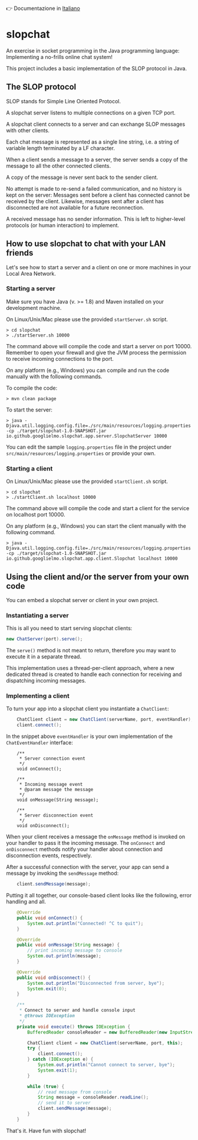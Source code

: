 👉 Documentazione in [Italiano](LEGGIMI.md)

# slopchat

An exercise in socket programming in the Java programming language: Implementing a no-frills online chat system!

This project includes a basic implementation of the SLOP protocol in Java.

## The SLOP protocol

SLOP stands for Simple Line Oriented Protocol.

A slopchat server listens to multiple connections on a given TCP port.

A slopchat client connects to a server and can exchange SLOP messages with other clients.

Each chat message is represented as a single line string, i.e. a string of variable length terminated
by a LF character.

When a client sends a message to a server, the server sends a copy of the message to all the other
connected clients.

A copy of the message is never sent back to the sender client.

No attempt is made to re-send a failed communication, and no history is kept on the server:
Messages sent before a client has connected cannot be received by the client.
Likewise, messages sent after a client has disconnected are not available for a future reconnection.

A received message has no sender information. This is left to higher-level protocols
(or human interaction) to implement.

## How to use slopchat to chat with your LAN friends

Let's see how to start a server and a client on one or more machines in your Local Area Network.

### Starting a server

Make sure you have Java (v. >= 1.8) and Maven installed on your development machine.

On Linux/Unix/Mac please use the provided `startServer.sh` script.

```shell script
> cd slopchat
> ./startServer.sh 10000
```
The command above will compile the code and start a server on port 10000.
Remember to open your firewall and give the JVM process the permission to receive incoming connections to the port.

On any platform  (e.g., Windows) you can compile and run the code manually with the following commands.

To compile the code:
```shell script
> mvn clean package
```

To start the server:
```shell script
> java -Djava.util.logging.config.file=./src/main/resources/logging.properties -cp ./target/slopchat-1.0-SNAPSHOT.jar io.github.googlielmo.slopchat.app.server.SlopchatServer 10000
```

You can edit the sample `logging.properties` file in the project under `src/main/resources/logging.properties` or
provide your own.

### Starting a client

On Linux/Unix/Mac please use the provided `startClient.sh` script.

```shell script
> cd slopchat
> ./startClient.sh localhost 10000
```
The command above will compile the code and start a client for the service on localhost port 10000.

On any platform (e.g., Windows) you can start the client manually with the following command. 

```shell script
> java -Djava.util.logging.config.file=./src/main/resources/logging.properties -cp ./target/slopchat-1.0-SNAPSHOT.jar io.github.googlielmo.slopchat.app.client.Slopchat localhost 10000
```
## Using the client and/or the server from your own code

You can embed a slopchat server or client in your own project.

### Instantiating a server

This is all you need to start serving slopchat clients:

```java
new ChatServer(port).serve();
```

The `serve()` method is not meant to return, therefore you may want to execute it in a separate thread.

This implementation uses a thread-per-client approach, where a new dedicated thread is created
to handle each connection for receiving and dispatching incoming messages.

### Implementing a client

To turn your app into a slopchat client you instantiate a `ChatClient`:

```java
    ChatClient client = new ChatClient(serverName, port, eventHandler);
    client.connect();
```

In the snippet above `eventHandler` is your own implementation of the `ChatEventHandler` interface:

```
    /**
     * Server connection event
     */
    void onConnect();

    /**
     * Incoming message event
     * @param message the message
     */
    void onMessage(String message);

    /**
     * Server disconnection event
     */
    void onDisconnect();
```

When your client receives a message the `onMessage` method is invoked on your handler to pass it the incoming message.
The `onConnect` and `onDisconnect` methods notify your handler about connection and disconnection events, respectively.

After a successful connection with the server, your app can send a message by invoking the `sendMessage` method:

```java
    client.sendMessage(message);
```

Putting it all together, our console-based client looks like the following, error handling and all.

```java
    @Override
    public void onConnect() {
        System.out.println("Connected! ^C to quit");
    }

    @Override
    public void onMessage(String message) {
        // print incoming message to console
        System.out.println(message);
    }

    @Override
    public void onDisconnect() {
        System.out.println("Disconnected from server, bye");
        System.exit(0);
    }

    /**
     * Connect to server and handle console input
     * @throws IOException
     */
    private void execute() throws IOException {
        BufferedReader consoleReader = new BufferedReader(new InputStreamReader(System.in));

        ChatClient client = new ChatClient(serverName, port, this);
        try {
            client.connect();
        } catch (IOException e) {
            System.out.println("Cannot connect to server, bye");
            System.exit(1);
        }

        while (true) {
            // read message from console
            String message = consoleReader.readLine();
            // send it to server
            client.sendMessage(message);
        }
    }
```

That's it. Have fun with slopchat!
